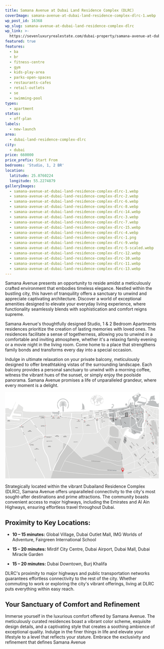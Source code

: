 ```yaml
---
title: Samana Avenue at Dubai Land Residence Complex (DLRC)
coverImage: samana-avenue-at-dubai-land-residence-complex-dlrc-1.webp
wp_post_id: 16368
wp_slug: samana-avenue-at-dubai-land-residence-complex-dlrc
wp_link: >-
  https://sevenluxuryrealestate.com/dubai-property/samana-avenue-at-dubai-land-residence-complex-dlrc/
featured: true
features:
  - ba
  - br
  - fitness-centre
  - gym
  - kids-play-area
  - parks-open-spaces
  - restaurants-cafes
  - retail-outlets
  - se
  - swimming-pool
types:
  - apartment
status:
  - off-plan
labels:
  - new-launch
area:
  - dubai-land-residence-complex-dlrc
city:
  - dubai
price: 660000
price_prefix: Start From
bedrooms: 'Studio, 1, 2 BR'
location:
  latitude: 25.0760224
  longitude: 55.2274879
galleryImages:
  - samana-avenue-at-dubai-land-residence-complex-dlrc-1.webp
  - samana-avenue-at-dubai-land-residence-complex-dlrc-2.webp
  - samana-avenue-at-dubai-land-residence-complex-dlrc-6.webp
  - samana-avenue-at-dubai-land-residence-complex-dlrc-8.webp
  - samana-avenue-at-dubai-land-residence-complex-dlrc-14.webp
  - samana-avenue-at-dubai-land-residence-complex-dlrc-3.webp
  - samana-avenue-at-dubai-land-residence-complex-dlrc-7.webp
  - samana-avenue-at-dubai-land-residence-complex-dlrc-15.webp
  - samana-avenue-at-dubai-land-residence-complex-dlrc-4.webp
  - samana-avenue-at-dubai-land-residence-complex-dlrc-1.png
  - samana-avenue-at-dubai-land-residence-complex-dlrc-9.webp
  - samana-avenue-at-dubai-land-residence-complex-dlrc-5-scaled.webp
  - samana-avenue-at-dubai-land-residence-complex-dlrc-12.webp
  - samana-avenue-at-dubai-land-residence-complex-dlrc-10.webp
  - samana-avenue-at-dubai-land-residence-complex-dlrc-11.webp
  - samana-avenue-at-dubai-land-residence-complex-dlrc-13.webp
---
```


Samana Avenue presents an opportunity to reside amidst a meticulously crafted environment that embodies timeless elegance. Nestled within the bustling city, this haven of tranquility offers a sanctuary to unwind and appreciate captivating architecture. Discover a world of exceptional amenities designed to elevate your everyday living experience, where functionality seamlessly blends with sophistication and comfort reigns supreme.

Samana Avenue's thoughtfully designed Studio, 1 & 2 Bedroom Apartments residences prioritize the creation of lasting memories with loved ones. The residences facilitate a sense of togetherness, allowing you to unwind in a comfortable and inviting atmosphere, whether it's a relaxing family evening or a movie night in the living room. Come home to a place that strengthens family bonds and transforms every day into a special occasion.

Indulge in ultimate relaxation on your private balcony, meticulously designed to offer breathtaking vistas of the surrounding landscape. Each balcony provides a personal sanctuary to unwind with a morning coffee, witness the vibrant hues of the sunset, or simply enjoy the poolside panorama. Samana Avenue promises a life of unparalleled grandeur, where every moment is a delight.

![Samana Avenue at Dubai Land Residence Complex (DLRC) - Seven Luxury Real Estate](images/samana-avenue-at-dubai-land-residence-complex-dlrc-1.png)

Strategically located within the vibrant Dubailand Residence Complex (DLRC), Samana Avenue offers unparalleled connectivity to the city's most sought-after destinations and prime attractions. The community boasts convenient access to major highways, including the Emirates and Al Ain Highways, ensuring effortless travel throughout Dubai.

## **Proximity to Key Locations:**

- **10 – 15 minutes:** Global Village, Dubai Outlet Mall, IMG Worlds of Adventure, Fairgreen International School

- **15 – 20 minutes:** Mirdif City Centre, Dubai Airport, Dubai Mall, Dubai Miracle Garden

- **15 – 20 minutes:** Dubai Downtown, Burj Khalifa

DLRC's proximity to major highways and public transportation networks guarantees effortless connectivity to the rest of the city. Whether commuting to work or exploring the city's vibrant offerings, living at DLRC puts everything within easy reach.

## **Your Sanctuary of Comfort and Refinement**

Immerse yourself in the luxurious comfort offered by Samana Avenue. The meticulously curated residences boast a vibrant color scheme, exquisite design details, and a captivating style that creates a soothing ambience of exceptional quality. Indulge in the finer things in life and elevate your lifestyle to a level that reflects your stature. Embrace the exclusivity and refinement that defines Samana Avenue
